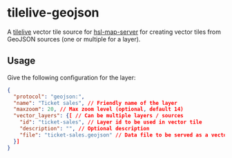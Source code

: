 # tilelive-geojson
A [tilelive](https://github.com/mapbox/tilelive) vector tile source for [hsl-map-server](https://github.com/HSLdevcom/hsl-map-server) for creating vector tiles from GeoJSON sources (one or multiple for a layer).

## Usage
Give the following configuration for the layer:

```json
{
  "protocol": "geojson:",
  "name": "Ticket sales", // Friendly name of the layer
  "maxzoom": 20, // Max zoom level (optional, default 14)
  "vector_layers": {[ // Can be multiple layers / sources
    "id": "ticket-sales", // Layer id to be used in vector tile
    "description": "", // Optional description
    "file": "ticket-sales.geojson" // Data file to be served as a vector tile layer
  }]
}
```
